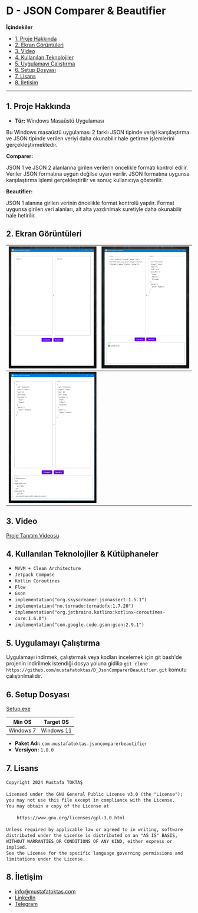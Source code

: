 # D - JSON Comparer & Beautifier

**İçindekiler**

  - [1. Proje Hakkında](#1-proje-hakkında)
  - [2. Ekran Görüntüleri](#2-ekran-görüntüleri)
  - [3. Video](#3-video)
  - [4. Kullanılan Teknolojiler](#4-kullanılan-teknolojiler)
  - [5. Uygulamayı Çalıştırma](#5-uygulamayı-çalıştırma)
  - [6. Setup Dosyası](#6-setup-dosyası)
  - [7. Lisans](#7-lisans)
  - [8. İletişim](#8-i̇letişim)

---


## 1. Proje Hakkında

 - **Tür:** Windows Masaüstü Uygulaması

Bu Windows masaüstü uygulaması 2 farklı JSON tipinde veriyi karşılaştırma ve JSON tipinde verilen veriyi daha okunabilir hale getirme işlemlerini gerçekleştirmektedir.

**Comparer:**

JSON 1 ve JSON 2 alanlarına girilen verilerin öncelikle formatı kontrol edilir. Veriler JSON formatına uygun değilse uyarı verilir. JSON formatına uygunsa karşılaştırma işlemi gerçekleştirilir ve sonuç kullanıcıya gösterilir.

**Beautifier:**

JSON 1 alanına girilen verinin öncelikle format kontrolü yapılır. Format uygunsa girilen veri alanları, alt alta yazdırılmak suretiyle daha okunabilir hale hetirilir.


## 2. Ekran Görüntüleri

|  ![Ekran Görüntüsü 1](./README%20RESOURCES/Ekran%20görüntüsü%201.jpg) | ![Ekran Görüntüsü 2](./README%20RESOURCES/Ekran%20görüntüsü%202.jpg) |
| ------------- | ------------- |
|  ![Ekran Görüntüsü 1](./README%20RESOURCES/Ekran%20görüntüsü%203.jpg) | |

## 3. Video

[Proje Tanıtım Videosu](https://youtu.be/Dax1xayBxjw)

## 4. Kullanılan Teknolojiler & Kütüphaneler

  - `MVVM + Clean Architecture`
  - `Jetpack Compose`
  - `Kotlin Coroutines`
  - `Flow`
  - `Gson`
  - `implementation("org.skyscreamer:jsonassert:1.5.1")`
  - `implementation("no.tornado:tornadofx:1.7.20")`
  - `implementation("org.jetbrains.kotlinx:kotlinx-coroutines-core:1.6.0")`
  - `implementation("com.google.code.gson:gson:2.9.1")`



## 5. Uygulamayı Çalıştırma

Uygulamayı indirmek, çalıştırmak veya kodları incelemek için git bash'de projenin indirilmek istendiği dosya yoluna gidilip `git clone https://github.com/mustafatoktas/D_JsonComparerBeautifier.git`
komutu çalıştırılmalıdır.


## 6. Setup Dosyası

[Setup.exe](./README%20RESOURCES/Setup.exe)

|  Min OS | Target OS |
| ------------- | ------------- |
|  Windows 7 | Windows 11 |
- **Paket Adı:** `com.mustafatoktas.jsoncomparerbeautifier`
- **Versiyon:** `1.0.0`

## 7. Lisans
    Copyright 2024 Mustafa TOKTAŞ

    Licensed under the GNU General Public License v3.0 (the "License");
    you may not use this file except in compliance with the License.
    You may obtain a copy of the License at

        https://www.gnu.org/licenses/gpl-3.0.html

    Unless required by applicable law or agreed to in writing, software
    distributed under the License is distributed on an "AS IS" BASIS,
    WITHOUT WARRANTIES OR CONDITIONS OF ANY KIND, either express or implied.
    See the License for the specific language governing permissions and
    limitations under the License.


## 8. İletişim

- [info@mustafatoktas.com](mailto:info@mustafatoktas.com)
- [LinkedIn](https://www.linkedin.com/in/mustafatoktas/)
- [Telegram](https://t.me/mustafatoktas00)

